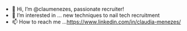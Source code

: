 - 👋 Hi, I’m @claumenezes, passionate recruiter!
- 👀 I’m interested in ... new techniques to nail tech recruitment
- 📫 How to reach me ...https://www.linkedin.com/in/claudia-menezes/

<!---
claumenezes/claumenezes is a ✨ special ✨ repository because its `README.md` (this file) appears on your GitHub profile.
You can click the Preview link to take a look at your changes.
--->
